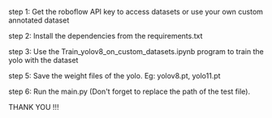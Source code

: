 step 1: Get the roboflow API key to access datasets or use your own custom annotated dataset

step 2: Install the dependencies from the requirements.txt

step 3: Use the Train_yolov8_on_custom_datasets.ipynb program to train the yolo with the dataset

step 5: Save the weight files of the yolo. Eg: yolov8.pt, yolo11.pt

step 6: Run the main.py (Don't forget to replace the path of the test file).




THANK YOU !!!
